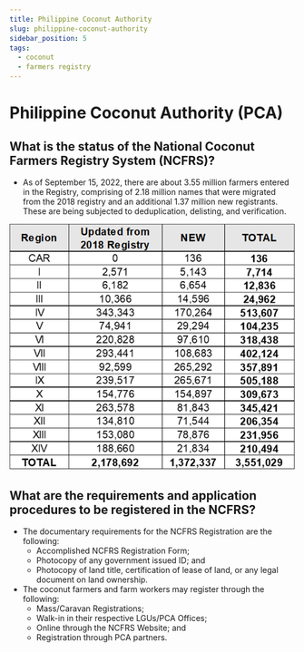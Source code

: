 ```yaml
---
title: Philippine Coconut Authority
slug: philippine-coconut-authority
sidebar_position: 5
tags:
  - coconut
  - farmers registry
---
```


# Philippine Coconut Authority (PCA)

## What is the status of the National Coconut Farmers Registry System (NCFRS)?

- As of September 15, 2022, there are about 3.55 million farmers entered in the Registry, comprising of 2.18 million names that were migrated from the 2018 registry and an additional 1.37 million new registrants. These are being subjected to deduplication, delisting, and verification.

![status of ncfrs](Picture1.png)

## What are the requirements and application procedures to be registered in the NCFRS?

- The documentary requirements for the NCFRS Registration are the following: 
  - Accomplished NCFRS Registration Form;
  - Photocopy of any government issued ID; and
  - Photocopy of land title, certification of lease of land, or any legal document on land ownership.
- The coconut farmers and farm workers may register through the following:
  - Mass/Caravan Registrations;
  - Walk-in in their respective LGUs/PCA Offices;
  - Online through the NCFRS Website; and
  - Registration through PCA partners.


